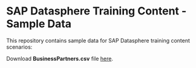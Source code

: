 # SAP Datasphere Training Content - Sample Data
This repository contains sample data for SAP Datasphere training content scenarios:

Download <b>BusinessPartners.csv</b> file <a href="https://prateekbagorahgs.github.io/sapdataspheretraining/BusinessPartners.csv" download="BusinessPartners.csv">here</a>.
